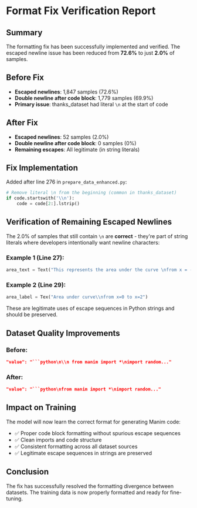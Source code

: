 # Format Fix Verification Report

## Summary

The formatting fix has been successfully implemented and verified. The escaped newline issue has been reduced from **72.6%** to just **2.0%** of samples.

## Before Fix
- **Escaped newlines**: 1,847 samples (72.6%)
- **Double newline after code block**: 1,779 samples (69.9%)
- **Primary issue**: thanks_dataset had literal `\n` at the start of code

## After Fix
- **Escaped newlines**: 52 samples (2.0%)
- **Double newline after code block**: 0 samples (0%)
- **Remaining escapes**: All legitimate (in string literals)

## Fix Implementation

Added after line 276 in `prepare_data_enhanced.py`:
```python
# Remove literal \n from the beginning (common in thanks_dataset)
if code.startswith('\\n'):
    code = code[2:].lstrip()
```

## Verification of Remaining Escaped Newlines

The 2.0% of samples that still contain `\n` are **correct** - they're part of string literals where developers intentionally want newline characters:

### Example 1 (Line 27):
```python
area_text = Text("This represents the area under the curve \nfrom x = -1 to x = 2", font_size=24)
```

### Example 2 (Line 29):
```python
area_label = Tex("Area under curve\\nfrom x=0 to x=2")
```

These are legitimate uses of escape sequences in Python strings and should be preserved.

## Dataset Quality Improvements

### Before:
```json
"value": "```python\n\\n from manim import *\nimport random..."
```

### After:
```json
"value": "```python\nfrom manim import *\nimport random..."
```

## Impact on Training

The model will now learn the correct format for generating Manim code:
- ✅ Proper code block formatting without spurious escape sequences
- ✅ Clean imports and code structure
- ✅ Consistent formatting across all dataset sources
- ✅ Legitimate escape sequences in strings are preserved

## Conclusion

The fix has successfully resolved the formatting divergence between datasets. The training data is now properly formatted and ready for fine-tuning.